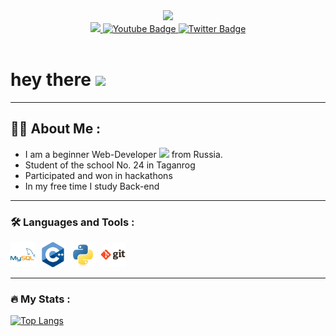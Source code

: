 

<div id="header" align="center">
  <img src="https://media.giphy.com/media/M9gbBd9nbDrOTu1Mqx/giphy.gif" width="180"/>
</div>

<div id="badges" align="center">
  <a href="https://vk.com/denandyou">
    <img src="https://img.shields.io/badge/Vkontakte-blue?logo=VK&logoColor=white&style=for-the-badge"/>
  </a>
  <a href="https://www.youtube.com/channel/UCu2JkadXQ_2BM5_JAjIJzvA">
    <img src="https://img.shields.io/badge/YouTube-red?style=for-the-badge&logo=youtube&logoColor=white" alt="Youtube Badge"/>
  </a>
  <a href="https://t.me/Alwaysxdroll">
    <img src="https://img.shields.io/badge/Telegram-blue?style=for-the-badge&logo=telegram&logoColor=white" alt="Twitter Badge"/>
  </a>
</div>

<div id="viers" align="center">
  <img src="https://komarev.com/ghpvc/?username=bambutcha&style=flat-circle&color=blue" alt=""/>
</div>

<h1>
  hey there
  <img src="https://media.giphy.com/media/hvRJCLFzcasrR4ia7z/giphy.gif" width="40px"/>
</h1>

---

## :man_technologist: About Me :
- I am a beginner Web-Developer <img src="https://media.giphy.com/media/WUlplcMpOCEmTGBtBW/giphy.gif" width="26"> from Russia.
- Student of the school No. 24 in Taganrog
- Participated and won in hackathons
- In my free time I study Back-end

---

### :hammer_and_wrench: Languages and Tools :
<div>
  <img src="https://github.com/devicons/devicon/blob/master/icons/mysql/mysql-original-wordmark.svg" title="MySQL"  alt="MySQL" width="40" height="40"/>&nbsp;
  <img src="https://github.com/devicons/devicon/blob/master/icons/cplusplus/cplusplus-original.svg" title="NodeJS" alt="NodeJS" width="40" height="40"/>&nbsp;
  <img src="https://github.com/devicons/devicon/blob/master/icons/python/python-original.svg" title="AWS" alt="AWS" width="40" height="40"/>&nbsp;
  <img src="https://github.com/devicons/devicon/blob/master/icons/git/git-original-wordmark.svg" title="Git" **alt="Git" width="40" height="40"/>
</div>

---

### :fire: My Stats :

[![Top Langs](https://github-readme-stats.vercel.app/api/top-langs/?username=bambutcha&layout=compact&theme=vision-friendly-dark)](https://github.com/anuraghazra/github-readme-stats)
